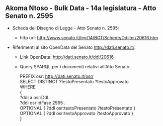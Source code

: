## Akoma Ntoso - Bulk Data - 14a legislatura - Atto Senato n. 2595 ##

* Scheda del Disegno di Legge - Atto Senato n. 2595:
	* http url: http://www.senato.it/leg/14/BGT/Schede/Ddliter/20616.htm

* Riferimenti al sito OpenData del Senato http://dati.senato.it/:
	* Link OpenData: http://dati.senato.it/ddl/20616
	* Query SPARQL per i documenti relativi all'Atto Senato:

        PREFIX osr: <http://dati.senato.it/osr/>  
		SELECT DISTINCT ?testoPresentato ?testoApprovato  
		WHERE  
		{  
		    ?ddl a osr:Ddl.  
		    ?ddl osr:idFase 2595 .  
		    OPTIONAL { ?ddl osr:testoPresentato ?testoPresentato }  
		    OPTIONAL { ?ddl osr:testoApprovato ?testoApprovato }  
		}
		